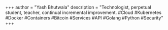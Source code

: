 +++
author = "Yash Bhutwala"
description = "Technologist, perpetual student, teacher, continual incremental improvement. #Cloud #Kubernetes #Docker #Containers #Bitcoin #Services #API #Golang #Python #Security"
+++

